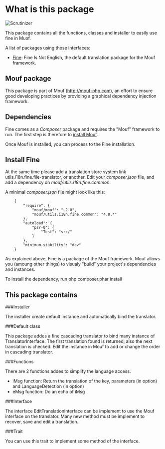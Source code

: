 What is this package
====================
![Scrutinizer](https://scrutinizer-ci.com/g/thecodingmachine/utils.i18n.fine.common/badges/quality-score.png?b=4.0)

This package contains all the functions, classes and installer to easily use fine in Muof.

A list of packages using those interfaces:

- [Fine](http://mouf-php.com/packages/mouf/utils.i18n.fine.file-translator/README.md): Fine Is Not English, the default translation package for the Mouf framework.

Mouf package
------------

This package is part of Mouf (http://mouf-php.com), an effort to ensure good developing practices by providing a graphical dependency injection framework.


Dependencies
------------

Fine comes as a *Composer* package and requires the "Mouf" framework to run.
The first step is therefore to [install Mouf](http://www.mouf-php.com/).

Once Mouf is installed, you can process to the Fine installation.

Install Fine
--------------

At the same time please add a translation store system link utils.i18n.fine.file-translator, or another.
Edit your *composer.json* file, and add a dependency on *mouf/utils.i18n.fine.common*.

A minimal *composer.json* file might look like this:
```
	{
	    "require": {
	        "mouf/mouf": "~2.0",
	        "mouf/utils.i18n.fine.common": "4.0.*"
	    },
	    "autoload": {
	        "psr-0": {
	            "Test": "src/"
	        }
	    },
	    "minimum-stability": "dev"
	}
```
As explained above, Fine is a package of the Mouf framework. Mouf allows you (amoung other things) to visualy "build" your project's dependencies and instances.

To install the dependency, run
	php composer.phar install

This package contains
---------------------

###Installer

The installer create default instance and automatically bind the translator.

###Default class

This package addes a fine cascading translator to bind many instance of TranslatorInterface. The first translation found is returned, also the next translation is checked.
Edit the instance in Mouf to add or change the order in cascading translator.

###Functions

There are 2 functions addes to simplify the language access.
- iMsg function: Return the translation of the key, parameters (in option) and LanguageDetection (in option)
- eMsg function: Do an echo of iMsg

###Interface

The interface EditTranslationInterface can be implement to use the Mouf interface on the translator. Many new method must be implement to recover, save and edit a translation.

###Trait

You can use this trait to implement some method of the interface.
